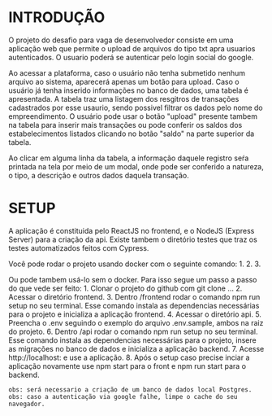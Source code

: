 # INTRODUÇÃO

O projeto do desafio para vaga de desenvolvedor consiste em uma aplicação web que permite o upload de arquivos do tipo txt apra usuarios autenticados. O usuario poderá se autenticar pelo login social do google.

Ao acessar a plataforma, caso o usuário não tenha submetido nenhum arquivo ao sistema, aparecerá apenas um botão para upload. Caso o usuário já tenha inserido informações no banco de dados, uma tabela é apresentada. A tabela traz uma listagem dos resgitros de transações cadastrados por esse usaurio, sendo possivel filtrar os dados pelo nome do empreendimento. O usuário pode usar o botão "upload" presente tambem na tabela para inserir mais transações ou pode conferir os saldos dos estabelecimentos listados clicando no botão "saldo" na parte superior da tabela.

Ao clicar em alguma linha da tabela, a informação daquele registro seŕa printada na tela por meio de um modal, onde pode ser conferido a natureza, o tipo, a descrição e outros dados daquela transação.

# SETUP

A aplicação é constituida pelo ReactJS no frontend, e o NodeJS (Express Server) para a criação da api. Existe tambem o diretório testes que traz os testes automatizados feitos com Cypress.

Você pode rodar o projeto usando docker com o seguinte comando:
    1. 
    2. 
    3. 

Ou pode tambem usá-lo sem o docker. Para isso segue um passo a passo do que vede ser feito:
    1. Clonar o projeto do github com git clone ...
    2. Acessar o diretório frontend.
    3. Dentro /frontend rodar o comando npm run setup no seu terminal. Esse comando instala as dependencias necessárias para o projeto e inicializa a aplicação frontend.
    4. Acessar o diretório api.
    5. Preencha o .env seguindo o exemplo do arquivo .env.sample, ambos na raiz do projeto.
    6. Dentro /api rodar o comando npm run setup no seu terminal. Esse comando instala as dependencias necessárias para o projeto, insere as migrações no banco de dados e inicializa a aplicação backend.
    7. Acesse http://localhost:<PORT> e use a aplicação.
    8. Após o setup caso precise inciar a aplicação novamente use npm start para o front e npm run start para o backend.

    obs: será necessario a criação de um banco de dados local Postgres.
    obs: caso a autenticação via google falhe, limpe o cache do seu navegador.